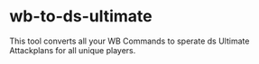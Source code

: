 # wb-to-ds-ultimate
This tool converts all your WB Commands to sperate ds Ultimate Attackplans for all unique players.
